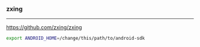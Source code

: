 ### zxing
---
https://github.com/zxing/zxing

```sh
export ANDROID_HOME=/change/this/path/to/android-sdk
```

```
```

```
```
